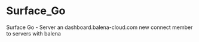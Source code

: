 # Surface_Go
Surface Go - Server an  dashboard.balena-cloud.com new connect member to servers with balena
